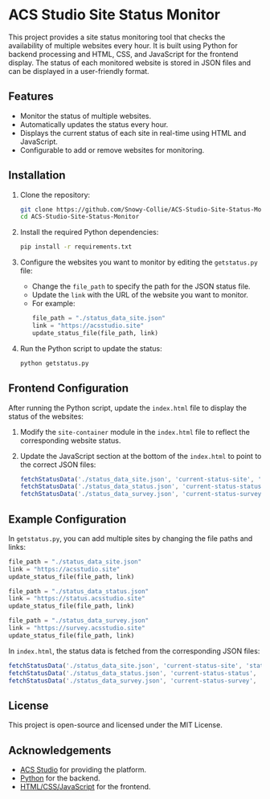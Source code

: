 # ACS Studio Site Status Monitor

This project provides a site status monitoring tool that checks the availability of multiple websites every hour. It is built using Python for backend processing and HTML, CSS, and JavaScript for the frontend display. The status of each monitored website is stored in JSON files and can be displayed in a user-friendly format.

## Features
- Monitor the status of multiple websites.
- Automatically updates the status every hour.
- Displays the current status of each site in real-time using HTML and JavaScript.
- Configurable to add or remove websites for monitoring.

## Installation

1. Clone the repository:
   ```bash
   git clone https://github.com/Snowy-Collie/ACS-Studio-Site-Status-Monitor.git
   cd ACS-Studio-Site-Status-Monitor
   ```

2. Install the required Python dependencies:
   ```bash
   pip install -r requirements.txt
   ```

3. Configure the websites you want to monitor by editing the `getstatus.py` file:
   - Change the `file_path` to specify the path for the JSON status file.
   - Update the `link` with the URL of the website you want to monitor.
   - For example:
     ```python
     file_path = "./status_data_site.json"
     link = "https://acsstudio.site"
     update_status_file(file_path, link)
     ```

4. Run the Python script to update the status:
   ```bash
   python getstatus.py
   ```

## Frontend Configuration

After running the Python script, update the `index.html` file to display the status of the websites:

1. Modify the `site-container` module in the `index.html` file to reflect the corresponding website status.

2. Update the JavaScript section at the bottom of the `index.html` to point to the correct JSON files:
   ```javascript
   fetchStatusData('./status_data_site.json', 'current-status-site', 'status-container-site');
   fetchStatusData('./status_data_status.json', 'current-status-status', 'status-container-status');
   fetchStatusData('./status_data_survey.json', 'current-status-survey', 'status-container-survey');
   ```

## Example Configuration

In `getstatus.py`, you can add multiple sites by changing the file paths and links:

```python
file_path = "./status_data_site.json"
link = "https://acsstudio.site"
update_status_file(file_path, link)

file_path = "./status_data_status.json"
link = "https://status.acsstudio.site"
update_status_file(file_path, link)

file_path = "./status_data_survey.json"
link = "https://survey.acsstudio.site"
update_status_file(file_path, link)
```

In `index.html`, the status data is fetched from the corresponding JSON files:

```javascript
fetchStatusData('./status_data_site.json', 'current-status-site', 'status-container-site');
fetchStatusData('./status_data_status.json', 'current-status-status', 'status-container-status');
fetchStatusData('./status_data_survey.json', 'current-status-survey', 'status-container-survey');
```

## License

This project is open-source and licensed under the MIT License.

## Acknowledgements

- [ACS Studio](https://acsstudio.site) for providing the platform.
- [Python](https://www.python.org/) for the backend.
- [HTML/CSS/JavaScript](https://www.w3.org/) for the frontend.
